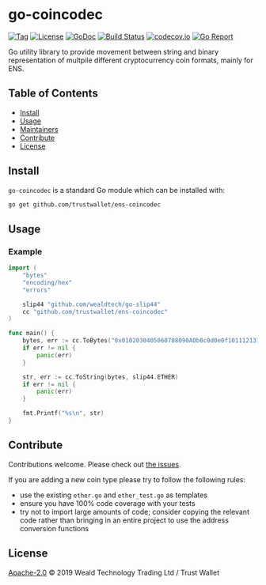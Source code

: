 # go-coincodec

[![Tag](https://img.shields.io/github/tag/trustwallet/ens-coincodec.svg)](https://github.com/trustwallet/ens-coincodec/releases/)
[![License](https://img.shields.io/github/license/trustwallet/ens-coincodec.svg)](LICENSE)
[![GoDoc](https://godoc.org/github.com/trustwallet/ens-coincodec?status.svg)](https://godoc.org/github.com/trustwallet/ens-coincodec)
[![Build Status](https://travis-ci.org/trustwallet/ens-coincodec.svg?branch=master)](https://travis-ci.org/trustwallet/ens-coincodec)
[![codecov.io](https://img.shields.io/codecov/c/github/trustwallet/ens-coincodec.svg)](https://codecov.io/github/trustwallet/ens-coincodec)
[![Go Report](https://goreportcard.com/badge/github.com/trustwallet/ens-coincodec)](https://goreportcard.com/badge/github.com/trustwallet/ens-coincodec)

Go utility library to provide movement between string and binary representation of multpile different cryptocurrency coin formats, mainly for ENS.


## Table of Contents

- [Install](#install)
- [Usage](#usage)
- [Maintainers](#maintainers)
- [Contribute](#contribute)
- [License](#license)

## Install

`go-coincodec` is a standard Go module which can be installed with:

```sh
go get github.com/trustwallet/ens-coincodec
```

## Usage

### Example

```go
import (
    "bytes"
    "encoding/hex"
    "errors"

    slip44 "github.com/wealdtech/go-slip44"
    cc "github.com/trustwallet/ens-coincodec"
)

func main() {
    bytes, err := cc.ToBytes("0x0102030405060708090A0b0c0d0e0f1011121314", slip44.ETHER)
    if err != nil {
        panic(err)
    }

    str, err := cc.ToString(bytes, slip44.ETHER)
    if err != nil {
        panic(err)
    }

    fmt.Printf("%s\n", str)
}
```

## Contribute

Contributions welcome. Please check out [the issues](https://github.com/trustwallet/ens-coincodec/issues).

If you are adding a new coin type please try to follow the following rules:

  - use the existing `ether.go` and `ether_test.go` as templates
  - ensure you have 100% code coverage with your tests
  - try not to import large amounts of code; consider copying the relevant code rather than bringing in an entire project to use the address conversion functions

## License

[Apache-2.0](LICENSE) © 2019 Weald Technology Trading Ltd / Trust Wallet
